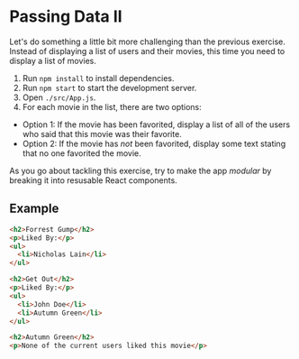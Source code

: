 # Passing Data II

Let's do something a little bit more challenging than the previous exercise. Instead of displaying a list of users and their movies, this time you need to display a list of movies.

1. Run `npm install` to install dependencies.
2. Run `npm start` to start the development server.
3. Open `./src/App.js`.
4. For each movie in the list, there are two options:

- Option 1: If the movie has been favorited, display a list of all of the users who said that this movie was their favorite.
- Option 2: If the movie has _not_ been favorited, display some text stating that no one favorited the movie.

As you go about tackling this exercise, try to make the app _modular_ by breaking it into resusable React components.

## Example

```html
<h2>Forrest Gump</h2>
<p>Liked By:</p>
<ul>
  <li>Nicholas Lain</li>
</ul>

<h2>Get Out</h2>
<p>Liked By:</p>
<ul>
  <li>John Doe</li>
  <li>Autumn Green</li>
</ul>

<h2>Autumn Green</h2>
<p>None of the current users liked this movie</p>
```
